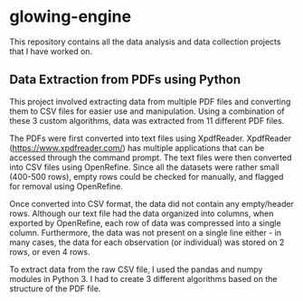 # glowing-engine

This repository contains all the data analysis and data collection projects that I have worked on.

## Data Extraction from PDFs using Python

This project involved extracting data from multiple PDF files and converting them to CSV files for easier use and manipulation. Using a combination of these 3 custom algorithms, data was extracted from 11 different PDF files.

The PDFs were first converted into text files using XpdfReader. XpdfReader (https://www.xpdfreader.com/) has multiple applications that can be accessed through the command prompt. The text files were then converted into CSV files using OpenRefine. Since all the datasets were rather small (400-500 rows), empty rows could be checked for manually, and flagged for removal using OpenRefine.

Once converted into CSV format, the data did not contain any empty/header rows. Although our text file had the data organized into columns, when exported by OpenRefine, each row of data was compressed into a single column. Furthermore, the data was not present on a single line either - in many cases, the data for each observation (or individual) was stored on 2 rows, or even 4 rows.

To extract data from the raw CSV file, I used the pandas and numpy modules in Python 3. I had to create 3 different algorithms based on the structure of the PDF file.
